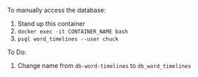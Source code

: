 To manually access the database:
1. Stand up this container
2. `docker exec -it CONTAINER_NAME bash`
3. `psql word_timelines --user chuck`

To Do:
1. Change name from `db-word-timelines` to `db_word_timelines`